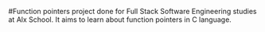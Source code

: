 #Function pointers
project done for Full Stack Software Engineering studies at Alx School. It aims to learn about function pointers in C language.
